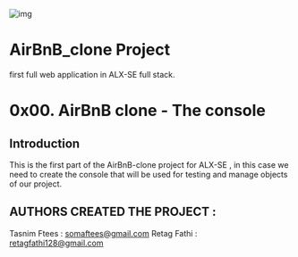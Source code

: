 ![img](https://i.imgur.com/6JaLQ4z.png)

# AirBnB_clone Project
first full web application in ALX-SE full stack.
# 0x00. AirBnB clone - The console

## Introduction
This is the first part of the AirBnB-clone project for ALX-SE , in this case we need to create the console that will be used for testing and manage objects of our project.

## AUTHORS CREATED THE PROJECT :
Tasnim Ftees : somaftees@gmail.com
Retag Fathi : retagfathi128@gmail.com
